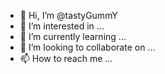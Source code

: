 - 👋 Hi, I’m @tastyGummY
- 👀 I’m interested in ...
- 🌱 I’m currently learning ...
- 💞️ I’m looking to collaborate on ...
- 📫 How to reach me ...

<!---
tastyGummY/tastyGummY is a ✨ special ✨ repository because its `README.md` (this file) appears on your GitHub profile.
You can click the Preview link to take a look at your changes.
--->
